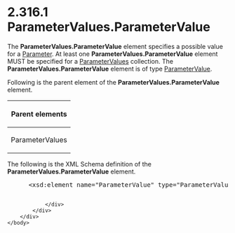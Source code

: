 <html dir="LTR" xmlns:mshelp="http://msdn.microsoft.com/mshelp" xmlns:ddue="http://ddue.schemas.microsoft.com/authoring/2003/5" xmlns:xlink="http://www.w3.org/1999/xlink" xmlns:tool="http://www.microsoft.com/tooltip">
    <head>
        <meta http-equiv="Content-Type" content="text/html; CHARSET=utf-8"></meta>
        <meta name="save" content="history"></meta>
        <title>2.316.1 ParameterValues.ParameterValue</title>
        <xml>
            <mshelp:toctitle title="2.316.1 ParameterValues.ParameterValue"></mshelp:toctitle>
            <mshelp:rltitle title="[MS-RDL]: ParameterValues.ParameterValue"></mshelp:rltitle>
            <mshelp:keyword index="A" term="c60b9fb0-242c-4fc1-a7c9-0e260be850c2"></mshelp:keyword>
            <mshelp:attr name="DCSext.ContentType" value="open specification"></mshelp:attr>
            <mshelp:attr name="AssetID" value="c60b9fb0-242c-4fc1-a7c9-0e260be850c2"></mshelp:attr>
            <mshelp:attr name="TopicType" value="kbRef"></mshelp:attr>
            <mshelp:attr name="DCSext.Title" value="[MS-RDL]: ParameterValues.ParameterValue" />
        </xml>
    </head>
    <body>
        <div id="header">
            <h1 class="heading">2.316.1 ParameterValues.ParameterValue</h1>
        </div>
        <div id="mainSection">
            <div id="mainBody">
                <div id="allHistory" class="saveHistory"></div>
                <div id="sectionSection0" class="section" name="collapseableSection">
                    

<p>The <b>ParameterValues.ParameterValue</b> element specifies
a possible value for a <a href="bc41bd5d-b10d-4ac3-ae17-40517c8449f0.htm">Parameter</a>.
At least one <b>ParameterValues.ParameterValue</b> element MUST be specified
for a <a href="b018c9b5-98b9-400a-8dc4-06cbff216432.htm">ParameterValues</a>
collection. The <b>ParameterValues.ParameterValue</b> element is of type <a href="06e3d251-a0be-4db8-a43f-33456f845ce9.htm">ParameterValue</a>.</p>

<p>Following is the parent element of the <b>ParameterValues.ParameterValue</b>
element.</p>

<table>
 <thead>
  <tr>
   <th>
   <p>Parent elements</p>
   </th>
  </tr>
 </thead>
 <tr>
  <td>
  <p>ParameterValues</p>
  </td>
 </tr>
</table>

<p>The following is the XML Schema definition of the <b>ParameterValues.ParameterValue</b>
element.</p>

<dl>
<dd>
<div><pre> &lt;xsd:element name=&quot;ParameterValue&quot; type=&quot;ParameterValueType&quot; maxOccurs=&quot;unbounded&quot;&gt;
  
</pre></div>
</dd></dl>


                </div>
            </div>
        </div>
    </body>
</html>